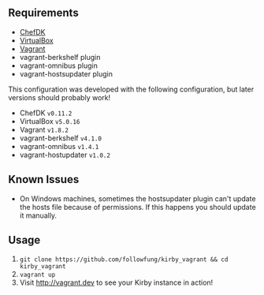 Requirements
------------
* [ChefDK](https://downloads.chef.io/chef-dk/)
* [VirtualBox](https://www.virtualbox.org/)
* [Vagrant](https://vagrantup.com)
* vagrant-berkshelf plugin
* vagrant-omnibus plugin
* vagrant-hostsupdater plugin

This configuration was developed with the following configuration, but later versions should probably work!
* ChefDK `v0.11.2`
* VirtualBox `v5.0.16`
* Vagrant `v1.8.2`
* vagrant-berkshelf `v4.1.0`
* vagrant-omnibus `v1.4.1`
* vagrant-hostupdater `v1.0.2`

## Known Issues
* On Windows machines, sometimes the hostsupdater plugin can't update the hosts file because of permissions. If this happens you should update it manually.

## Usage
1. `git clone https://github.com/followfung/kirby_vagrant && cd kirby_vagrant`
2. `vagrant up`
3. Visit http://vagrant.dev to see your Kirby instance in action!